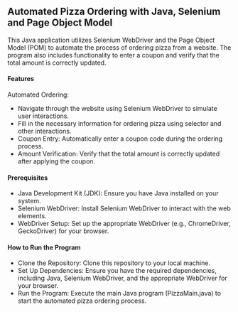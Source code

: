 ## Automated Pizza Ordering with Java, Selenium and Page Object Model
This Java application utilizes Selenium WebDriver and the Page Object Model (POM) to automate the process of ordering pizza from a website. 
The program also includes functionality to enter a coupon and verify that the total amount is correctly updated.

#### Features
Automated Ordering:

- Navigate through the website using Selenium WebDriver to simulate user interactions.
- Fill in the necessary information for ordering pizza using selector and other interactions.
- Coupon Entry: Automatically enter a coupon code during the ordering process.
- Amount Verification: Verify that the total amount is correctly updated after applying the coupon.

#### Prerequisites
- Java Development Kit (JDK): Ensure you have Java installed on your system.
- Selenium WebDriver: Install Selenium WebDriver to interact with the web elements.
- WebDriver Setup: Set up the appropriate WebDriver (e.g., ChromeDriver, GeckoDriver) for your browser.

#### How to Run the Program
- Clone the Repository: Clone this repository to your local machine.
- Set Up Dependencies: Ensure you have the required dependencies, including Java, Selenium WebDriver, and the appropriate WebDriver for your browser.
- Run the Program: Execute the main Java program (PizzaMain.java) to start the automated pizza ordering process.
